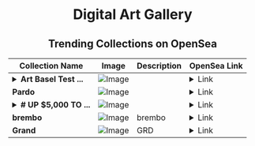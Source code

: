 <div align="center">

# Digital Art Gallery

## Trending Collections on OpenSea

| Collection Name                       | Image                                                                                     | Description                       | OpenSea Link                                                                                          |
|---------------------------------------|-------------------------------------------------------------------------------------------|-----------------------------------|--------------------------------------------------------------------------------------------------------|
| **<details><summary>Art Basel Test ...</summary>Art Basel Test Contract</details>** | ![Image](https://i.seadn.io/s/raw/files/2a33fc6c499e1fd01c974254b09b9f38.webp?w=500&auto=format?w=200&auto=format) |  | <details><summary>Link</summary>[Art Basel Test Contract](https://opensea.io/collection/art-basel-test-contract)</details> |
| **Pardo** | ![Image](https://i.seadn.io/s/raw/files/6345e7d318349fa2ae9d4a4a67cc4b50.jpg?w=500&auto=format?w=200&auto=format) |  | <details><summary>Link</summary>[Pardo](https://opensea.io/collection/pardo-1)</details> |
| **<details><summary># UP $5,000 TO ...</summary># UP $5,000 TO $50,000</details>** | ![Image](https://i.seadn.io/s/raw/files/d10128e3d797518534f382635d42cb59.png?w=500&auto=format?w=200&auto=format) |  | <details><summary>Link</summary>[# UP $5,000 TO $50,000](https://opensea.io/collection/up-5000-to-50000-3018)</details> |
| **brembo** | ![Image](https://i.seadn.io/s/raw/files/15315e040d865f66a0b8b968162c0cc1.jpg?w=500&auto=format?w=200&auto=format) | brembo | <details><summary>Link</summary>[brembo](https://opensea.io/collection/brembo)</details> |
| **Grand** | ![Image](https://i.seadn.io/s/raw/files/8e769041ca20c128a91d158a5be6ed01.jpg?w=500&auto=format?w=200&auto=format) | GRD | <details><summary>Link</summary>[Grand](https://opensea.io/collection/grand-29)</details> |

</div>